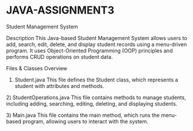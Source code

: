 # JAVA-ASSIGNMENT3
Student Management System

Description
This Java-based Student Management System allows users to add, search, edit, delete, and display student records using a menu-driven program.
It uses Object-Oriented Programming (OOP) principles and performs CRUD operations on student data.

Files & Classes Overview
1) Student.java
This file defines the Student class, which represents a student with attributes and methods.

2️) StudentOperations.java
This file contains methods to manage students, including adding, searching, editing, deleting, and displaying students.

3️) Main.java
This file contains the main method, which runs the menu-based program, allowing users to interact with the system.
